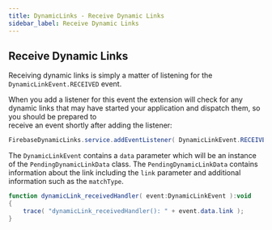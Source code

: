 ```yaml
---
title: DynamicLinks - Receive Dynamic Links
sidebar_label: Receive Dynamic Links
---
```


## Receive Dynamic Links

Receiving dynamic links is simply a matter of listening for the `DynamicLinkEvent.RECEIVED` event.

When you add a listener for this event the extension will check for any dynamic links
that may have started your application and dispatch them, so you should be prepared to  
receive an event shortly after adding the listener:

```actionscript
FirebaseDynamicLinks.service.addEventListener( DynamicLinkEvent.RECEIVED, dynamicLink_receivedHandler );
```

The `DynamicLinkEvent` contains a `data` parameter which will be an instance of the `PendingDynamicLinkData` class. The `PendingDynamicLinkData` contains information about the link including the `link` parameter and additional information such as the `matchType`.



```actionscript
function dynamicLink_receivedHandler( event:DynamicLinkEvent ):void
{
	trace( "dynamicLink_receivedHandler(): " + event.data.link );
}
```




